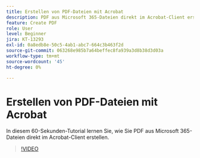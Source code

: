 ```yaml
---
title: Erstellen von PDF-Dateien mit Acrobat
description: PDF aus Microsoft 365-Dateien direkt im Acrobat-Client erstellen
feature: Create PDF
role: User
level: Beginner
jira: KT-13293
exl-id: 0a8edb8e-50c5-4ab1-abc7-664c3b463f2d
source-git-commit: 063268e985b7a64beffec8fa939a3d8b38d3d03a
workflow-type: tm+mt
source-wordcount: '45'
ht-degree: 0%

---
```


# Erstellen von PDF-Dateien mit Acrobat

In diesem 60-Sekunden-Tutorial lernen Sie, wie Sie PDF aus Microsoft 365-Dateien direkt im Acrobat-Client erstellen.

>[!VIDEO](https://video.tv.adobe.com/v/3437216?quality=12&learn=on&hidetitle=true&captions=ger)
